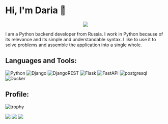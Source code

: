 # Hi, I'm Daria 👋

<div align="center">
<img src="https://sun9-41.userapi.com/impg/kSupW5F0KliPHCKwO36MY4PERHHiz9YUoTmMqw/5D077G449UQ.jpg?size=1280x550&quality=95&sign=2587bd515b5777fc39c7b4d984fd6a3a&type=album"/>
</div>

I am a Python backend developer from Russia. I work in Python because of its relevance and its simple and understandable syntax. I like to use it to solve problems and assemble the application into a single whole.

## Languages and Tools:
![Python](https://img.shields.io/badge/python-3670A0?style=for-the-badge&logo=python&logoColor=ffdd54) 
![Django](https://img.shields.io/badge/django-%23092E20.svg?style=for-the-badge&logo=django&logoColor=white)
![DjangoREST](https://img.shields.io/badge/DJANGO-REST-ff1709?style=for-the-badge&logo=django&logoColor=white&color=ff1709&labelColor=gray)
![Flask](https://img.shields.io/badge/flask-%23000.svg?style=for-the-badge&logo=flask&logoColor=white)
![FastAPI](https://img.shields.io/badge/FastAPI-005571?style=for-the-badge&logo=fastapi)
![postgresql](https://img.shields.io/badge/postgresql-3670A0?style=for-the-badge&logo=postgresql&logoColor=white)
![Docker](https://img.shields.io/badge/docker-%230db7ed.svg?style=for-the-badge&logo=docker&logoColor=white)

## Profile:

![trophy](https://github-profile-trophy.vercel.app/?username=dasha2000vas&theme=gruvbox)

![](https://github-profile-summary-cards.vercel.app/api/cards/profile-details?username=dasha2000vas&theme=blueberry)
![](https://github-profile-summary-cards.vercel.app/api/cards/stats?username=dasha2000vas&theme=blueberry)
![](https://github-profile-summary-cards.vercel.app/api/cards/repos-per-language?username=dasha2000vas&theme=blueberry)
